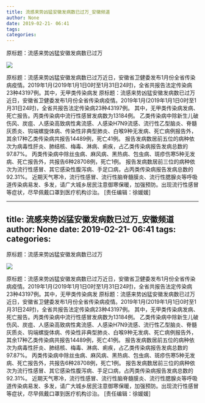 ```yaml
---
title: 流感来势凶猛安徽发病数已过万_安徽频道
author: None
date: 2019-02-21- 06:41
tags: 
categories: 
---
```

原标题：流感来势凶猛安徽发病数已过万
<!-- more -->
                
<img align="center" border="0" src="http://p2.ifengimg.com/a/2016/0810/204c433878d5cf9size1_w16_h16.png" />
                
            
原标题：流感来势凶猛安徽发病数已过万近日，安徽省卫健委发布1月份全省传染病疫情。2019年1月(2019年1月1日0时至1月31日24时)，全省共报告法定传染病23种43197例。其中，无甲类传染病发
原标题：流感来势凶猛安徽发病数已过万
近日，安徽省卫健委发布1月份全省传染病疫情。2019年1月(2019年1月1日0时至1月31日24时)，全省共报告法定传染病23种43197例。
其中，无甲类传染病发病、死亡报告。丙类传染病中流行性感冒发病数为13184例。
乙类传染病中除新生儿破伤风、炭疽、人感染高致病性禽流感、人感染H7N9流感、流行性乙型脑炎、脊髓灰质炎、钩端螺旋体病、传染性非典型肺炎、白喉9种无发病、死亡病例报告外，其余17种乙类传染病共报告14489例，死亡41例。
报告发病数居前五位的病种依次为病毒性肝炎、肺结核、梅毒、淋病、痢疾，占乙类传染病报告发病总数的97.87%。
丙类传染病中除丝虫病、麻风病、黑热病、包虫病、斑疹伤寒5种无发病、死亡报告外，共报告6种28708例，死亡1例。
报告发病数居前三位的病种依次为流行性感冒、其它感染性腹泻病、手足口病，占丙类传染病报告发病总数的92.31%。
近期天气寒冷，流行性感冒、流行性脑脊髓膜炎、流行性腮腺炎等呼吸道传染病易发、多发，请广大城乡居民注意御寒保暖，加强预防。出现流行性感冒等症状，尽早佩戴口罩到医疗机构诊治。
[责任编辑：徐媛媛]
            
---
title: 流感来势凶猛安徽发病数已过万_安徽频道
author: None
date: 2019-02-21- 06:41
tags: 
categories: 
---
原标题：流感来势凶猛安徽发病数已过万
<!-- more -->
                
<img align="center" border="0" src="http://p2.ifengimg.com/a/2016/0810/204c433878d5cf9size1_w16_h16.png" />
                
            
原标题：流感来势凶猛安徽发病数已过万近日，安徽省卫健委发布1月份全省传染病疫情。2019年1月(2019年1月1日0时至1月31日24时)，全省共报告法定传染病23种43197例。其中，无甲类传染病发
原标题：流感来势凶猛安徽发病数已过万
近日，安徽省卫健委发布1月份全省传染病疫情。2019年1月(2019年1月1日0时至1月31日24时)，全省共报告法定传染病23种43197例。
其中，无甲类传染病发病、死亡报告。丙类传染病中流行性感冒发病数为13184例。
乙类传染病中除新生儿破伤风、炭疽、人感染高致病性禽流感、人感染H7N9流感、流行性乙型脑炎、脊髓灰质炎、钩端螺旋体病、传染性非典型肺炎、白喉9种无发病、死亡病例报告外，其余17种乙类传染病共报告14489例，死亡41例。
报告发病数居前五位的病种依次为病毒性肝炎、肺结核、梅毒、淋病、痢疾，占乙类传染病报告发病总数的97.87%。
丙类传染病中除丝虫病、麻风病、黑热病、包虫病、斑疹伤寒5种无发病、死亡报告外，共报告6种28708例，死亡1例。
报告发病数居前三位的病种依次为流行性感冒、其它感染性腹泻病、手足口病，占丙类传染病报告发病总数的92.31%。
近期天气寒冷，流行性感冒、流行性脑脊髓膜炎、流行性腮腺炎等呼吸道传染病易发、多发，请广大城乡居民注意御寒保暖，加强预防。出现流行性感冒等症状，尽早佩戴口罩到医疗机构诊治。
[责任编辑：徐媛媛]
            
